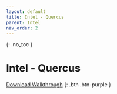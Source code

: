 ```yaml
---
layout: default
title: Intel - Quercus
parent: Intel
nav_order: 2
---
```


{: .no_toc }

# Intel - Quercus

[Download Walkthrough](https://solentquercus-ssu.msappproxy.net/pls/opencampuslive/f?p=1001:LOGIN::::::#) {: .btn .btn-purple } 
